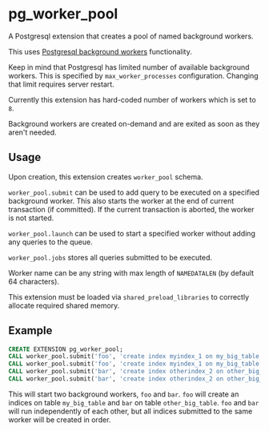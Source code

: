 # pg_worker_pool

A Postgresql extension that creates a pool of named background workers.

This uses [Postgresql background workers](https://www.postgresql.org/docs/current/bgworker.html) functionality.

Keep in mind that Postgresql has limited number of available background workers. This is specified by `max_worker_processes` configuration. Changing that limit requires server restart.

Currently this extension has hard-coded number of workers which is set to `8`.

Background workers are created on-demand and are exited as soon as they aren't needed.

## Usage

Upon creation, this extension creates `worker_pool` schema.

`worker_pool.submit` can be used to add query to be executed on a specified background worker. This also starts the worker at the end of current transaction (if committed). If the current transaction is aborted, the worker is not started.

`worker_pool.launch` can be used to start a specified worker without adding any queries to the queue.

`worker_pool.jobs` stores all queries submitted to be executed.

Worker name can be any string with max length of `NAMEDATALEN` (by default 64 characters).

This extension must be loaded via `shared_preload_libraries` to correctly allocate required shared memory.

## Example

```sql
CREATE EXTENSION pg_worker_pool;
CALL worker_pool.submit('foo', 'create index myindex_1 on my_big_table (id)');
CALL worker_pool.submit('foo', 'create index myindex_1 on my_big_table (name)');
CALL worker_pool.submit('bar', 'create index otherindex_2 on other_big_table (author)');
CALL worker_pool.submit('bar', 'create index otherindex_2 on other_big_table (title)');
```

This will start two background workers, `foo` and `bar`.
`foo` will create an indices on table `my_big_table` and `bar` on table `other_big_table`.
`foo` and `bar` will run independently of each other, but all indices submitted to the same worker will be created in order.
